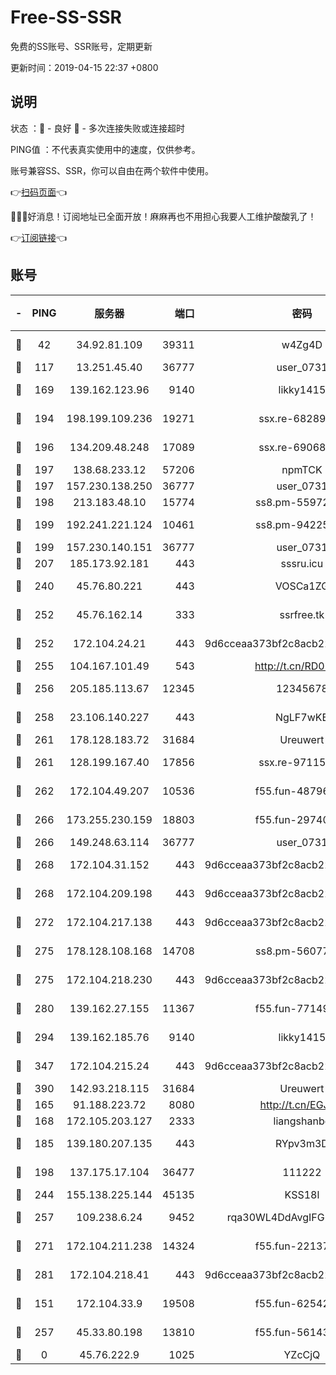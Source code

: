 # Free-SS-SSR

免费的SS账号、SSR账号，定期更新

更新时间：2019-04-15 22:37 +0800

## 说明

状态     ：🙂 - 良好 🙁 - 多次连接失败或连接超时

PING值   ：不代表真实使用中的速度，仅供参考。

账号兼容SS、SSR，你可以自由在两个软件中使用。

👉[扫码页面](https://liesauer.github.io/Free-SS-SSR/)👈

🎉🎉🎉好消息！订阅地址已全面开放！麻麻再也不用担心我要人工维护酸酸乳了！

👉[订阅链接](https://www.liesauer.net/yogurt/subscribe?ACCESS_TOKEN=DAYxR3mMaZAsaqUb)👈

## 账号

|-|PING|服务器|端口|密码|加密方式|区域|
|:----:|:----:|:-----:|-----:|:----:|:----:|:----:|
|🙂|42|34.92.81.109|39311|w4Zg4D|chacha20-ietf|US|
|🙂|117|13.251.45.40|36777|user_0731|chacha20|SG|
|🙂|169|139.162.123.96|9140|likky1415|aes-256-cfb|JP|
|🙂|194|198.199.109.236|19271|ssx.re-68289333|aes-256-cfb|US|
|🙂|196|134.209.48.248|17089|ssx.re-69068513|aes-256-cfb|US|
|🙂|197|138.68.233.12|57206|npmTCK|rc4-md5|US|
|🙂|197|157.230.138.250|36777|user_0731|chacha20|US|
|🙂|198|213.183.48.10|15774|ss8.pm-55972403|rc4-md5|RU|
|🙂|199|192.241.221.124|10461|ss8.pm-94225903|aes-256-cfb|US|
|🙂|199|157.230.140.151|36777|user_0731|chacha20|US|
|🙂|207|185.173.92.181|443|sssru.icu|rc4-md5|RU|
|🙂|240|45.76.80.221|443|VOSCa1ZG|aes-256-cfb|DE|
|🙂|252|45.76.162.14|333|ssrfree.tk|aes-256-cfb|SG|
|🙂|252|172.104.24.21|443|9d6cceaa373bf2c8acb22e60b6a58be6|aes-256-cfb|US|
|🙂|255|104.167.101.49|543|http://t.cn/RD0D7sx|rc4-md5|CA|
|🙂|256|205.185.113.67|12345|12345678|aes-256-cfb|US|
|🙂|258|23.106.140.227|443|NgLF7wKB|aes-256-cfb|US|
|🙂|261|178.128.183.72|31684|Ureuwert|chacha20|US|
|🙂|261|128.199.167.40|17856|ssx.re-97115769|aes-256-cfb|SG|
|🙂|262|172.104.49.207|10536|f55.fun-48796912|aes-256-cfb|SG|
|🙂|266|173.255.230.159|18803|f55.fun-29740639|aes-256-cfb|US|
|🙂|266|149.248.63.114|36777|user_0731|chacha20|CA|
|🙂|268|172.104.31.152|443|9d6cceaa373bf2c8acb22e60b6a58be6|aes-256-cfb|US|
|🙂|268|172.104.209.198|443|9d6cceaa373bf2c8acb22e60b6a58be6|aes-256-cfb|US|
|🙂|272|172.104.217.138|443|9d6cceaa373bf2c8acb22e60b6a58be6|aes-256-cfb|US|
|🙂|275|178.128.108.168|14708|ss8.pm-56077584|aes-256-cfb|SG|
|🙂|275|172.104.218.230|443|9d6cceaa373bf2c8acb22e60b6a58be6|aes-256-cfb|US|
|🙂|280|139.162.27.155|11367|f55.fun-77149220|aes-256-cfb|SG|
|🙂|294|139.162.185.76|9140|likky1415|aes-256-cfb|DE|
|🙂|347|172.104.215.24|443|9d6cceaa373bf2c8acb22e60b6a58be6|aes-256-cfb|US|
|🙂|390|142.93.218.115|31684|Ureuwert|chacha20|IN|
|🙂|165|91.188.223.72|8080|http://t.cn/EGJIyrl|rc4-md5|RU|
|🙂|168|172.105.203.127|2333|liangshanbo|chacha20|JP|
|🙂|185|139.180.207.135|443|RYpv3m3D|aes-256-cfb|JP|
|🙂|198|137.175.17.104|36477|111222|aes-256-cfb|US|
|🙂|244|155.138.225.144|45135|KSS18l|rc4-md5|US|
|🙂|257|109.238.6.24|9452|rqa30WL4DdAvgIFG6Fs3znzTa|aes-256-cfb|FR|
|🙂|271|172.104.211.238|14324|f55.fun-22137524|aes-256-cfb|US|
|🙂|281|172.104.218.41|443|9d6cceaa373bf2c8acb22e60b6a58be6|aes-256-cfb|US|
|🙁|151|172.104.33.9|19508|f55.fun-62542017|aes-256-cfb|SG|
|🙁|257|45.33.80.198|13810|f55.fun-56143757|aes-256-cfb|US|
|🙁|0|45.76.222.9|1025|YZcCjQ|rc4-md5|JP|
